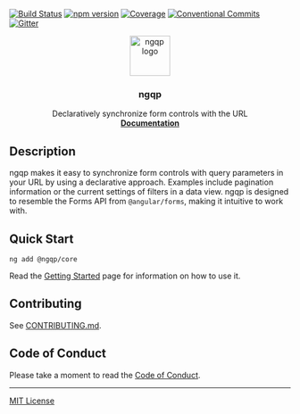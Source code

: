 [![Build Status](https://travis-ci.org/TNG/ngqp.svg?branch=master)](https://travis-ci.org/TNG/ngqp)
[![npm version](https://badge.fury.io/js/%40ngqp%2Fcore.svg)](https://www.npmjs.com/@ngqp/core)
[![Coverage](https://codecov.io/gh/TNG/ngqp/branch/master/graph/badge.svg)](https://codecov.io/gh/TNG/ngqp/)
[![Conventional Commits](https://img.shields.io/badge/Conventional%20Commits-1.0.0-green.svg)](https://conventionalcommits.org)
[![Gitter](https://img.shields.io/gitter/room/TNG/ngqp.svg?style=flat-square)](https://gitter.im/ngqp)

<p align="center">
    <a href="https://tng.github.io/ngqp">
        <img width="auto" height="72" src="https://raw.githubusercontent.com/TNG/ngqp/master/logo.svg?sanitize=true" alt="ngqp logo">
    </a>
</p>

<h3 align="center">ngqp</h3>

<p align="center">
    Declaratively synchronize form controls with the URL
    <br>
    <a href="https://tng.github.io/ngqp/#/docs"><strong>Documentation</strong></a>
</p>

## Description

ngqp makes it easy to synchronize form controls with query parameters in your URL by using a declarative approach. Examples
include pagination information or the current settings of filters in a data view. ngqp is designed to resemble the Forms API
from `@angular/forms`, making it intuitive to work with.

## Quick Start

```
ng add @ngqp/core
```

Read the [Getting Started](https://tng.github.io/ngqp/#/getting-started) page for information on how to use it.

## Contributing

See [CONTRIBUTING.md][contributing].

## Code of Conduct

Please take a moment to read the [Code of Conduct][coc].

---

[MIT License][license]

[license]: https://www.github.com/TNG/ngqp/blob/master/LICENSE
[contributing]: https://www.github.com/TNG/ngqp/blob/master/CONTRIBUTING.md
[coc]: https://www.github.com/TNG/ngqp/blob/master/CODE_OF_CONDUCT.md
